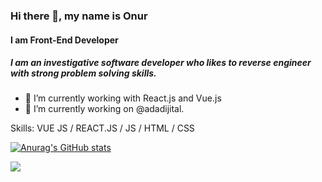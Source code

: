 ### Hi there 👋, my name is Onur
#### I am Front-End Developer

##### I am an investigative software developer who likes to reverse engineer with strong problem solving skills.

- 🌱 I’m currently working with React.js and Vue.js 
- 🔭 I’m currently working on @adadijital. 

Skills: VUE JS  / REACT.JS / JS / HTML / CSS

<!--
**Onurlulardan/Onurlulardan** is a ✨ _special_ ✨ repository because its `README.md` (this file) appears on your GitHub profile.

Here are some ideas to get you started:

- 🔭 I’m currently working on ...
- 🌱 I’m currently learning ...
- 👯 I’m looking to collaborate on ...
- 🤔 I’m looking for help with ...
- 💬 Ask me about ...
- 📫 How to reach me: ...
- 😄 Pronouns: ...
- ⚡ Fun fact: ...
-->

[![Anurag's GitHub stats](https://github-readme-stats.vercel.app/api?username=Onurlulardan)](https://github.com/anuraghazra/github-readme-stats)


![](https://komarev.com/ghpvc/?username=Onurlulardan)
